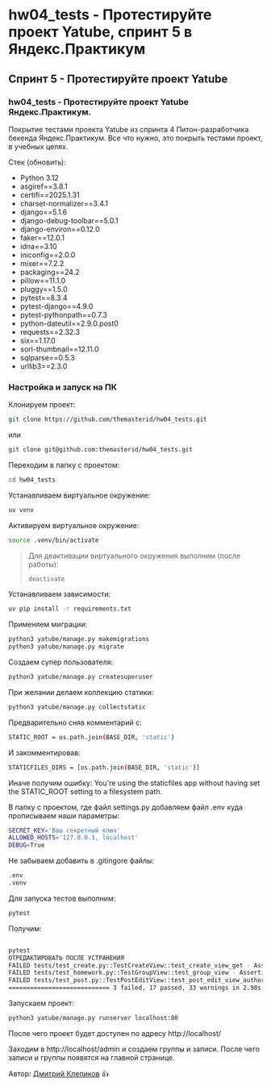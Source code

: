 # hw04_tests - Протестируйте проект Yatube, спринт 5 в Яндекс.Практикум

## Спринт 5 - Протестируйте проект Yatube

### hw04_tests - Протестируйте проект Yatube Яндекс.Практикум.

Покрытие тестами проекта Yatube из спринта 4 Питон-разработчика бекенда Яндекс.Практикум.
Все что нужно, это покрыть тестами проект, в учебных целях.

Стек (обновить):
 + Python 3.12
 + asgiref==3.8.1
 + certifi==2025.1.31
 + charset-normalizer==3.4.1
 + django==5.1.6
 + django-debug-toolbar==5.0.1
 + django-environ==0.12.0
 + faker==12.0.1
 + idna==3.10
 + iniconfig==2.0.0
 + mixer==7.2.2
 + packaging==24.2
 + pillow==11.1.0
 + pluggy==1.5.0
 + pytest==8.3.4
 + pytest-django==4.9.0
 + pytest-pythonpath==0.7.3
 + python-dateutil==2.9.0.post0
 + requests==2.32.3
 + six==1.17.0
 + sorl-thumbnail==12.11.0
 + sqlparse==0.5.3
 + urllib3==2.3.0

### Настройка и запуск на ПК

Клонируем проект:

```bash
git clone https://github.com/themasterid/hw04_tests.git
```

или

```bash
git clone git@github.com:themasterid/hw04_tests.git
```

Переходим в папку с проектом:

```bash
cd hw04_tests
```

Устанавливаем виртуальное окружение:

```bash
uv venv
```

Активируем виртуальное окружение:

```bash
source .venv/bin/activate
```

> Для деактивации виртуального окружения выполним (после работы):
> ```bash
> deactivate
> ```

Устанавливаем зависимости:

```bash
uv pip install -r requirements.txt
```

Применяем миграции:

```bash
python3 yatube/manage.py makemigrations
python3 yatube/manage.py migrate
```

Создаем супер пользователя:

```bash
python3 yatube/manage.py createsuperuser
```

При желании делаем коллекцию статики:

```bash
python3 yatube/manage.py collectstatic
```

Предварительно сняв комментарий с:
```bash
STATIC_ROOT = os.path.join(BASE_DIR, 'static')
```

И закомментировав: 
```bash
STATICFILES_DIRS = [os.path.join(BASE_DIR, 'static')]
```

Иначе получим ошибку: You're using the staticfiles app without having set the STATIC_ROOT setting to a filesystem path.

В папку с проектом, где файл settings.py добавляем файл .env куда прописываем наши параметры:

```bash
SECRET_KEY='Ваш секретный ключ'
ALLOWED_HOSTS='127.0.0.1, localhost'
DEBUG=True
```

Не забываем добавить в .gitingore файлы:

```bash
.env
.venv
```

Для запуска тестов выполним:

```bash
pytest
```

Получим:

```bash

pytest
ОТРЕДАКТИРОВАТЬ ПОСЛЕ УСТРАНЕНИЯ
FAILED tests/test_create.py::TestCreateView::test_create_view_get - AssertionError: Проверьте, чт...
FAILED tests/test_homework.py::TestGroupView::test_group_view - AssertionError: Отредактируйте HT...
FAILED tests/test_post.py::TestPostEditView::test_post_edit_view_author_get - AssertionError: Про...
============================ 3 failed, 17 passed, 33 warnings in 2.98s ============================ 
```

Запускаем проект:

```bash
python3 yatube/manage.py runserver localhost:80
```

После чего проект будет доступен по адресу http://localhost/

Заходим в http://localhost/admin и создаем группы и записи.
После чего записи и группы появятся на главной странице.

Автор: [Дмитрий Клепиков](https://github.com/themasterid) :+1:
